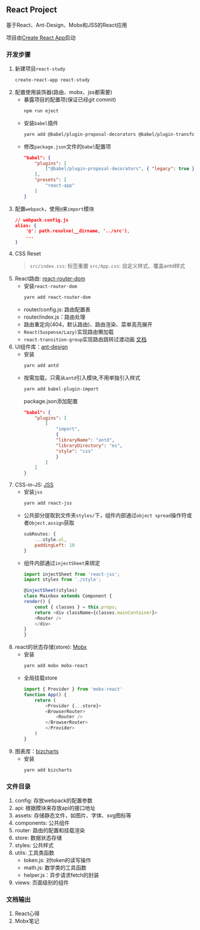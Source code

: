 ## React Project

基于React、Ant-Design、Mobx和JSS的React应用

项目由[Create React App](https://github.com/facebook/create-react-app)启动

### 开发步骤
1. 新建项目`react-study`
    ```bash
    create-react-app react-study
    ```
2. 配置使用装饰器(路由、mobx、jss都需要)
    * 暴露项目的配置项(保证已经git commit)
        ```bash
        npm run eject
        ```
    * 安装`babel`插件
        ```bash
        yarn add @babel/plugin-proposal-decorators @babel/plugin-transform-react-jsx @babel/plugin-transform-react-jsx-self @babel/plugin-transform-react-jsx-source --dev
        ```
    * 修改`package.json`文件的`babel`配置项
        ```json
        "babel": {
            "plugins": [
                ["@babel/plugin-proposal-decorators", { "legacy": true }]
            ],
            "presets": [
                "react-app"
            ]
        }
        ```
3. 配置`webpack`，使用`@`来`import`模块
    ```json
    // webpack.config.js
    alias: {
        '@': path.resolve(__dirname, '../src'),
        ...
    }
    ```
4. CSS Reset
    > `src/index.css`: 标签重置
    > `src/App.css`: 自定义样式、覆盖antd样式
5. React路由: [react-router-dom](https://react-router.docschina.org/)
    * 安装`react-router-dom`
        ```bash
        yarn add react-router-dom
        ```
    * router/config.js: 路由配置表
    * router/index.js：路由处理
    * 路由重定向(404，默认路由)、路由渲染、菜单高亮展开
    * `React(Suspense/Lazy)`实现路由懒加载
    * `react-transition-group`实现路由跳转过渡动画 [文档](https://reactcommunity.org/react-transition-group/)
6. UI组件库：[ant-design](https://ant.design/index-cn)
    * 安装
        ```bash
        yarn add antd
        ```
    * 按需加载，只需从`antd`引入模块,不用单独引入样式
        ```bash
        yarn add babel-plugin-import
        ```
        package.json添加配置
        ```json
        "babel": {
            "plugins": [
                [
                    "import",
                    {
                    "libraryName": "antd",
                    "libraryDirectory": "es",
                    "style": "css"
                    }
                ]
            ]
        }
        ```
7. CSS-in-JS: [JSS](https://github.com/cssinjs/react-jss)
    * 安装`jss`
        ```bash
        yarn add react-jss
        ```
    * 公共部分提取到文件夹`styles/`下，组件内部通过`object spread`操作符或者`Object.assign`获取
        ```javascript
        subRoutes: {
            ...style.ul,
            paddingLeft: 10
        }
        ```
    * 组件内部通过`injectSheet`来绑定
        ```javascript
        import injectSheet from 'react-jss';
        import styles from './style';

        @injectSheet(styles)
        class Mainbox extends Component {
        render() {
            const { classes } = this.props;
            return <div className={classes.mainContainer}>
            <Router />
            </div>
        }
        }
        ```
8. react的状态存储(store): [Mobx](https://cn.mobx.js.org/)
    * 安装
        ```bash
        yarn add mobx mobx-react
        ```
    * 全局挂载store
        ```javascript
        import { Provider } from 'mobx-react'
        function App() {
            return (
                <Provider {...store}>
                <BrowserRouter>
                    <Router />
                </BrowserRouter>
                </Provider>
            )
        }
        ```
9. 图表库：[bizcharts](https://bizcharts.net/)
    * 安装
        ```bash
        yarn add bizcharts
        ```

### 文件目录
1. config: 存放webpack的配置参数
2. api: 根据模块来存放api的接口地址
3. assets: 存储静态文件，如图片、字体、svg图标等
4. components: 公共组件
5. router: 路由的配置和挂载渲染
6. store: 数据状态存储
7. styles: 公共样式
8. utils: 工具类函数
    * token.js: 对token的读写操作
    * math.js: 数学类的工具函数
    * helper.js：异步请求fetch的封装
9. views: 页面级别的组件

### 文档输出
1. React心得
2. Mobx笔记